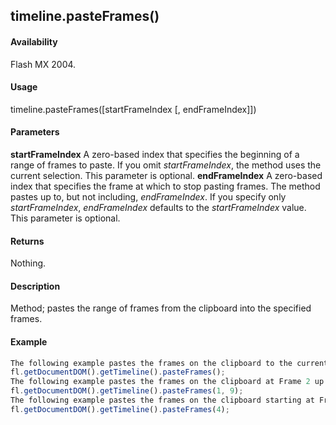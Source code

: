 ## timeline.pasteFrames()

#### Availability

Flash MX 2004.

#### Usage

timeline.pasteFrames(\[startFrameIndex \[, endFrameIndex\]\])

#### Parameters

**startFrameIndex** A zero-based index that specifies the beginning of a range of frames to paste. If you omit
*startFrameIndex*, the method uses the current selection. This parameter is optional.
**endFrameIndex** A zero-based index that specifies the frame at which to stop pasting frames. The method pastes up to, but not including, *endFrameIndex*. If you specify only *startFrameIndex*, *endFrameIndex* defaults to the *startFrameIndex* value. This parameter is optional.

#### Returns

Nothing.

#### Description

Method; pastes the range of frames from the clipboard into the specified frames.

#### Example

```javascript
The following example pastes the frames on the clipboard to the currently selected frame or playhead location:
fl.getDocumentDOM().getTimeline().pasteFrames();
The following example pastes the frames on the clipboard at Frame 2 up to, but not including, Frame 10 (remember that index values are different from frame number values):
fl.getDocumentDOM().getTimeline().pasteFrames(1, 9);
The following example pastes the frames on the clipboard starting at Frame 5:
fl.getDocumentDOM().getTimeline().pasteFrames(4);

```